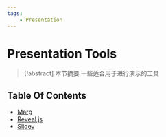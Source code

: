 ```yaml
---
tags:
    - Presentation
---
```


# Presentation Tools

> [!abstract] 本节摘要
> 一些适合用于进行演示的工具

## Table Of Contents

- [Marp](Marp.md)
- [Reveal.js](Reveal.md)
- [Slidev](Slidev.md)
